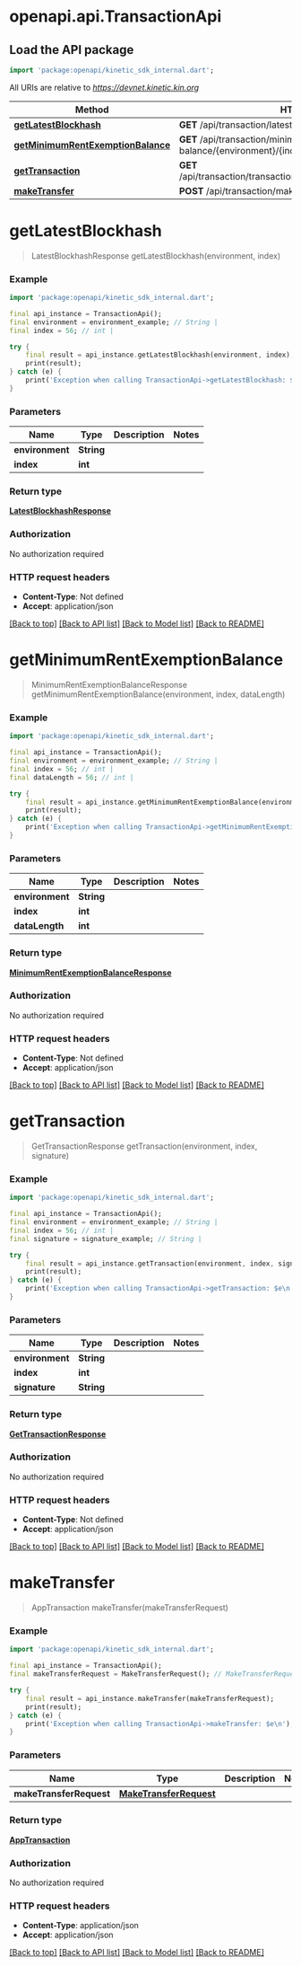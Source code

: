 # openapi.api.TransactionApi

## Load the API package
```dart
import 'package:openapi/kinetic_sdk_internal.dart';
```

All URIs are relative to *https://devnet.kinetic.kin.org*

Method | HTTP request | Description
------------- | ------------- | -------------
[**getLatestBlockhash**](TransactionApi.md#getlatestblockhash) | **GET** /api/transaction/latest-blockhash/{environment}/{index} | 
[**getMinimumRentExemptionBalance**](TransactionApi.md#getminimumrentexemptionbalance) | **GET** /api/transaction/minimum-rent-exemption-balance/{environment}/{index} | 
[**getTransaction**](TransactionApi.md#gettransaction) | **GET** /api/transaction/transaction/{environment}/{index}/{signature} | 
[**makeTransfer**](TransactionApi.md#maketransfer) | **POST** /api/transaction/make-transfer | 


# **getLatestBlockhash**
> LatestBlockhashResponse getLatestBlockhash(environment, index)



### Example
```dart
import 'package:openapi/kinetic_sdk_internal.dart';

final api_instance = TransactionApi();
final environment = environment_example; // String | 
final index = 56; // int | 

try {
    final result = api_instance.getLatestBlockhash(environment, index);
    print(result);
} catch (e) {
    print('Exception when calling TransactionApi->getLatestBlockhash: $e\n');
}
```

### Parameters

Name | Type | Description  | Notes
------------- | ------------- | ------------- | -------------
 **environment** | **String**|  | 
 **index** | **int**|  | 

### Return type

[**LatestBlockhashResponse**](LatestBlockhashResponse.md)

### Authorization

No authorization required

### HTTP request headers

 - **Content-Type**: Not defined
 - **Accept**: application/json

[[Back to top]](#) [[Back to API list]](../README.md#documentation-for-api-endpoints) [[Back to Model list]](../README.md#documentation-for-models) [[Back to README]](../README.md)

# **getMinimumRentExemptionBalance**
> MinimumRentExemptionBalanceResponse getMinimumRentExemptionBalance(environment, index, dataLength)



### Example
```dart
import 'package:openapi/kinetic_sdk_internal.dart';

final api_instance = TransactionApi();
final environment = environment_example; // String | 
final index = 56; // int | 
final dataLength = 56; // int | 

try {
    final result = api_instance.getMinimumRentExemptionBalance(environment, index, dataLength);
    print(result);
} catch (e) {
    print('Exception when calling TransactionApi->getMinimumRentExemptionBalance: $e\n');
}
```

### Parameters

Name | Type | Description  | Notes
------------- | ------------- | ------------- | -------------
 **environment** | **String**|  | 
 **index** | **int**|  | 
 **dataLength** | **int**|  | 

### Return type

[**MinimumRentExemptionBalanceResponse**](MinimumRentExemptionBalanceResponse.md)

### Authorization

No authorization required

### HTTP request headers

 - **Content-Type**: Not defined
 - **Accept**: application/json

[[Back to top]](#) [[Back to API list]](../README.md#documentation-for-api-endpoints) [[Back to Model list]](../README.md#documentation-for-models) [[Back to README]](../README.md)

# **getTransaction**
> GetTransactionResponse getTransaction(environment, index, signature)



### Example
```dart
import 'package:openapi/kinetic_sdk_internal.dart';

final api_instance = TransactionApi();
final environment = environment_example; // String | 
final index = 56; // int | 
final signature = signature_example; // String | 

try {
    final result = api_instance.getTransaction(environment, index, signature);
    print(result);
} catch (e) {
    print('Exception when calling TransactionApi->getTransaction: $e\n');
}
```

### Parameters

Name | Type | Description  | Notes
------------- | ------------- | ------------- | -------------
 **environment** | **String**|  | 
 **index** | **int**|  | 
 **signature** | **String**|  | 

### Return type

[**GetTransactionResponse**](GetTransactionResponse.md)

### Authorization

No authorization required

### HTTP request headers

 - **Content-Type**: Not defined
 - **Accept**: application/json

[[Back to top]](#) [[Back to API list]](../README.md#documentation-for-api-endpoints) [[Back to Model list]](../README.md#documentation-for-models) [[Back to README]](../README.md)

# **makeTransfer**
> AppTransaction makeTransfer(makeTransferRequest)



### Example
```dart
import 'package:openapi/kinetic_sdk_internal.dart';

final api_instance = TransactionApi();
final makeTransferRequest = MakeTransferRequest(); // MakeTransferRequest | 

try {
    final result = api_instance.makeTransfer(makeTransferRequest);
    print(result);
} catch (e) {
    print('Exception when calling TransactionApi->makeTransfer: $e\n');
}
```

### Parameters

Name | Type | Description  | Notes
------------- | ------------- | ------------- | -------------
 **makeTransferRequest** | [**MakeTransferRequest**](MakeTransferRequest.md)|  | 

### Return type

[**AppTransaction**](AppTransaction.md)

### Authorization

No authorization required

### HTTP request headers

 - **Content-Type**: application/json
 - **Accept**: application/json

[[Back to top]](#) [[Back to API list]](../README.md#documentation-for-api-endpoints) [[Back to Model list]](../README.md#documentation-for-models) [[Back to README]](../README.md)

